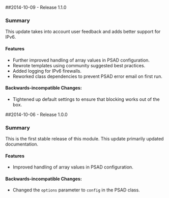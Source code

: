 ##2014-10-09 - Release 1.1.0

### Summary

This update takes into account user feedback and adds better support for IPv6.

#### Features

- Further improved handling of array values in PSAD configuration.
- Rewrote templates using community suggested best practices.
- Added logging for IPv6 firewalls.
- Reworked class dependencies to prevent PSAD error email on first run.


#### Backwards-incompatible Changes:

- Tightened up default settings to ensure that blocking works out of the box.



##2014-10-06 - Release 1.0.0

### Summary

This is the first stable release of this module. This update primarily updated
documentation.

#### Features

- Improved handling of array values in PSAD configuration.

#### Backwards-incompatible Changes:

- Changed the `options` parameter to `config` in the PSAD class.